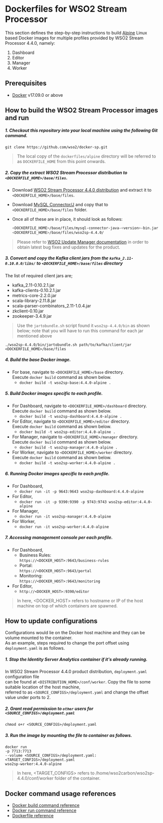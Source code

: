 # Dockerfiles for WSO2 Stream Processor #

This section defines the step-by-step instructions to build [Alpine](https://hub.docker.com/_/alpine/) Linux based Docker images for multiple profiles
provided by WSO2 Stream Processor 4.4.0, namely:<br>

1. Dashboard
2. Editor
3. Manager
4. Worker

## Prerequisites

* [Docker](https://www.docker.com/get-docker) v17.09.0 or above

## How to build the WSO2 Stream Processor images and run

##### 1. Checkout this repository into your local machine using the following Git command.

```
git clone https://github.com/wso2/docker-sp.git
```

>The local copy of the `dockerfiles/alpine` directory will be referred to as `DOCKERFILE_HOME` from this point onwards.

##### 2. Copy the extract WSO2 Stream Processor distribution to `<DOCKERFILE_HOME>/base/files`.

- Download [WSO2 Stream Processor 4.4.0 distribution](https://github.com/wso2/product-sp/releases) 
and extract it to `<DOCKERFILE_HOME>/base/files`. <br>
- Download [MySQL Connector/J](https://downloads.mysql.com/archives/c-j) and copy that to `<DOCKERFILE_HOME>/base/files` folder.<br>
- Once all of these are in place, it should look as follows:

  ```bash
  <DOCKERFILE_HOME>/base/files/mysql-connector-java-<version>-bin.jar
  <DOCKERFILE_HOME>/base/files/wso2sp-4.4.0/
  ```
  
>Please refer to [WSO2 Update Manager documentation](https://docs.wso2.com/display/WUM300/WSO2+Update+Manager)
in order to obtain latest bug fixes and updates for the product.

##### 3. Convert and copy the Kafka client jars from the `kafka_2.11-0.10.0.0/libs/` to `<DOCKERFILE_HOME>/base/files` directory

The list of required client jars are;

- kafka_2.11-0.10.2.1.jar
- kafka-clients-0.10.2.1.jar
- metrics-core-2.2.0.jar
- scala-library-2.11.8.jar
- scala-parser-combinators_2.11-1.0.4.jar
- zkclient-0.10.jar
- zookeeper-3.4.9.jar

> Use the `jartobundle.sh` script found it `wso2sp-4.4.0/bin` as shown below; note that you will have to run this command for each jar mentioned above

  ```
  ./wso2sp-4.4.0/bin/jartobundle.sh path/to/kafka/client/jar <DOCKERFILE_HOME>/base/files
  ```

##### 4. Build the base Docker image.

- For base, navigate to `<DOCKERFILE_HOME>/base` directory. <br>
  Execute `docker build` command as shown below.
    + `docker build -t wso2sp-base:4.4.0-alpine .`
        
##### 5. Build Docker images specific to each profile.

- For Dashboard, navigate to `<DOCKERFILE_HOME>/dashboard` directory. <br>
  Execute `docker build` command as shown below. 
    + `docker build -t wso2sp-dashboard:4.4.0-alpine .`
- For Editor, navigate to `<DOCKERFILE_HOME>/editor` directory. <br>
  Execute `docker build` command as shown below. 
    + `docker build -t wso2sp-editor:4.4.0-alpine .`
- For Manager, navigate to `<DOCKERFILE_HOME>/manager` directory. <br>
  Execute `docker build` command as shown below. 
    + `docker build -t wso2sp-manager:4.4.0-alpine .`
- For Worker, navigate to `<DOCKERFILE_HOME>/worker` directory. <br>
  Execute `docker build` command as shown below. 
    + `docker build -t wso2sp-worker:4.4.0-alpine .`
    
##### 6. Running Docker images specific to each profile.

- For Dashboard,
    + `docker run -it -p 9643:9643 wso2sp-dashboard:4.4.0-alpine`
- For Editor,
    + `docker run -it -p 9390:9390 -p 9743:9743 wso2sp-editor:4.4.0-alpine`
- For Manager,
    + `docker run -it wso2sp-manager:4.4.0-alpine`
- For Worker,
    + `docker run -it wso2sp-worker:4.4.0-alpine`   

##### 7. Accessing management console per each profile.

- For Dashboard,
    + Business Rules:<br>
    `https://<DOCKER_HOST>:9643/business-rules`
    + Portal:<br>
    `https://<DOCKER_HOST>:9643/portal`
    + Monitoring:<br>
    `https://<DOCKER_HOST>:9643/monitoring`
- For Editor,
    + `http://<DOCKER_HOST>:9390/editor`
    
>In here, <DOCKER_HOST> refers to hostname or IP of the host machine on top of which containers are spawned.

## How to update configurations

Configurations would lie on the Docker host machine and they can be volume mounted to the container. <br>
As an example, steps required to change the port offset using `deployment.yaml` is as follows.

##### 1. Stop the Identity Server Analytics container if it's already running.

In WSO2 Stream Processor 4.4.0 product distribution, `deployment.yaml` configuration file <br>
can be found at `<DISTRIBUTION_HOME>/conf/worker`. Copy the file to some suitable location of the host machine, <br>
referred to as `<SOURCE_CONFIGS>/deployment.yaml` and change the offset value under ports to 2.

##### 2. Grant read permission to `other` users for `<SOURCE_CONFIGS>/deployment.yaml`
```
chmod o+r <SOURCE_CONFIGS>/deployment.yaml
```

##### 3. Run the image by mounting the file to container as follows.
```
docker run 
-p 7713:7713
--volume <SOURCE_CONFIGS>/deployment.yaml:<TARGET_CONFIGS>/deployment.yaml
wso2sp-worker:4.4.0-alpine
```

>In here, <TARGET_CONFIGS> refers to /home/wso2carbon/wso2sp-4.4.0/conf/worker folder of the container.

## Docker command usage references

* [Docker build command reference](https://docs.docker.com/engine/reference/commandline/build/)
* [Docker run command reference](https://docs.docker.com/engine/reference/run/)
* [Dockerfile reference](https://docs.docker.com/engine/reference/builder/)
